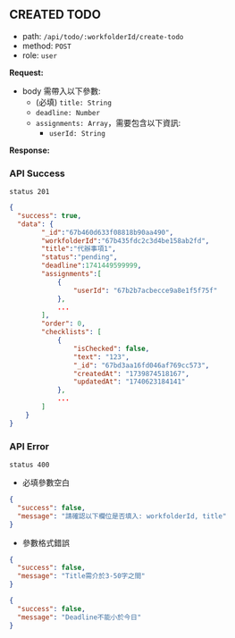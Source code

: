 ## CREATED TODO

- path: `/api/todo/:workfolderId/create-todo`
- method: `POST`
- role: `user`

**Request:**

- body 需帶入以下參數:
  - (必填) `title: String`
  - `deadline: Number`
  - `assignments: Array`，需要包含以下資訊:
    - `userId: String`

**Response:**

### API Success

`status 201`

```json
{
  "success": true,
  "data": {
        "_id":"67b460d633f08818b90aa490",
        "workfolderId":"67b435fdc2c3d4be158ab2fd",
        "title":"代辦事項1",
        "status":"pending",
        "deadline":1741449599999,
        "assignments":[
            {
                "userId": "67b2b7acbecce9a8e1f5f75f"
            },
            ...
        ],
        "order": 0,
        "checklists": [
            {
                "isChecked": false,
                "text": "123",
                "_id": "67bd3aa16fd046af769cc573",
                "createdAt": "1739874518167",
                "updatedAt": "1740623184141"
            },
            ...
        ]
    }
}
```

### API Error

`status 400`

- 必填參數空白

```json
{
  "success": false,
  "message": "請確認以下欄位是否填入: workfolderId, title"
}
```

- 參數格式錯誤

```json
{
  "success": false,
  "message": "Title需介於3-50字之間"
}
```

```json
{
  "success": false,
  "message": "Deadline不能小於今日"
}
```
